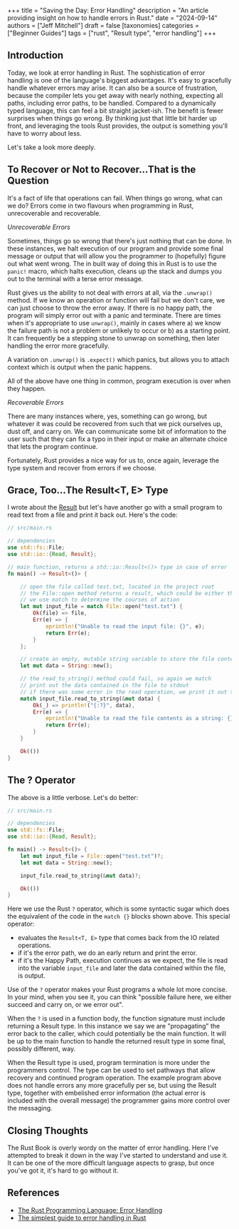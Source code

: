 +++
title = "Saving the Day: Error Handling"
description = "An article providing insight on how to handle errors in Rust."
date = "2024-09-14"
authors = ["Jeff Mitchell"]
draft = false
[taxonomies]
categories = ["Beginner Guides"]
tags = ["rust", "Result type", "error handling"]
+++

## Introduction

Today, we look at error handling in Rust. The sophistication of error handling is one of the language's biggest advantages. It's easy to gracefully handle whatever errors may arise. It can also be a source of frustration, because the compiler lets you get away with nearly nothing, expecting all paths, including error paths, to be handled. Compared to a dynamically typed language, this can feel a bit straight jacket-ish. The benefit is fewer surprises when things go wrong. By thinking just that little bit harder up front, and leveraging the tools Rust provides, the output is something you'll have to worry about less.

Let's take a look more deeply.

## To Recover or Not to Recover...That is the Question

It's a fact of life that operations can fail. When things go wrong, what can we do? Errors come in two flavours when programming in Rust, unrecoverable and recoverable.

_Unrecoverable Errors_

Sometimes, things go so wrong that there's just nothing that can be done. In these instances, we halt execution of our program and provide some final message or output that will allow you the programmer to (hopefully) figure out what went wrong. The in built way of doing this in Rust is to use the `panic!` macro, which halts execution, cleans up the stack and dumps you out to the terminal with a terse error message.

Rust gives us the ability to not deal with errors at all, via the `.unwrap()` method. If we know an operation or function will fail but we don't care, we can just choose to throw the error away. If there is no happy path, the program will simply error out with a panic and terminate. There are times when it's appropriate to use `unwrap()`, mainly in cases where a) we know the failure path is not a problem or unlikely to occur or b) as a starting point. It can frequently be a stepping stone to unwrap on something, then later handling the error more gracefully.

A variation on `.unwrap()` is `.expect()` which panics, but allows you to attach context which is output when the panic happens.

All of the above have one thing in common, program execution is over when they happen.

_Recoverable Errors_

There are many instances where, yes, something can go wrong, but whatever it was could be recovered from such that we pick ourselves up, dust off, and carry on. We can communicate some bit of information to the user such that they can fix a typo in their input or make an alternate choice that lets the program continue.

Fortunately, Rust provides a nice way for us to, once again, leverage the type system and recover from errors if we choose.

## Grace, Too...The Result<T, E> Type

I wrote about the [Result](@/blog/2023/2023_04_14_resultful_thinking_error_handling_in_rust.md) but let's have another go with a small program to read text from a file and print it back out. Here's the code:

```Rust
// src/main.rs

// dependencies
use std::fs::File;
use std::io::{Read, Result};

// main function, returns a std::io::Result<()> type in case of error
fn main() -> Result<()> {

    // open the file called test.txt, located in the project root
    // the File::open method returns a result, which could be either the file handle, or an error
    // we use match to determine the courses of action
    let mut input_file = match File::open("test.txt") {
        Ok(file) => file,
        Err(e) => {
            eprintln!("Unable to read the input file: {}", e);
            return Err(e);
        }
    };

    // create an empty, mutable string variable to store the file contents in
    let mut data = String::new();

    // the read_to_string() method could fail, so again we match
    // print out the data contained in the file to stdout
    // if there was some error in the read operation, we print it out to stderr
    match input_file.read_to_string(&mut data) {
        Ok(_) => println!("{:?}", data),
        Err(e) => {
            eprintln!("Unable to read the file contents as a string: {}", e);
            return Err(e);
        }
    }

    Ok(())
}
```

## The ? Operator

The above is a little verbose. Let's do better:

```Rust
// src/main.rs

// dependencies
use std::fs::File;
use std::io::{Read, Result};

fn main() -> Result<()> {
    let mut input_file = File::open("test.txt")?;
    let mut data = String::new();

    input_file.read_to_string(&mut data)?;

    Ok(())
}
```

Here we use the Rust `?` operator, which is some syntactic sugar which does the equivalent of the code in the `match {}` blocks shown above. This special operator:

- evaluates the `Result<T, E>` type that comes back from the IO related operations.
- if it's the error path, we do an early return and print the error.
- if it's the Happy Path, execution continues as we expect, the file is read into the variable `input_file` and later the data contained within the file, is output.

Use of the `?` operator makes your Rust programs a whole lot more concise. In your mind, when you see it, you can think "possible failure here, we either succeed and carry on, or we error out".

When the `?` is used in a function body, the function signature must include returning a Result type. In this instance we say we are "propagating" the error back to the caller, which could potentially be the main function. It will be up to the main function to handle the returned result type in some final, possibly different, way.

When the Result type is used, program termination is more under the programmers control. The type can be used to set pathways that allow recovery and continued program operation. The example program above does not handle errors any more gracefully per se, but using the Result type, together with embelished error information (the actual error is included with the overall message) the programmer gains more control over the messaging.

## Closing Thoughts

The Rust Book is overly wordy on the matter of error handling. Here I've attempted to break it down in the way I've started to understand and use it. It can be one of the more difficult language aspects to grasp, but once you've got it, it's hard to go without it.

## References

- [The Rust Programming Language: Error Handling](https://doc.rust-lang.org/book/ch09-00-error-handling.html)
- [The simplest guide to error handling in Rust](https://kerkour.com/rust-error-handling)
